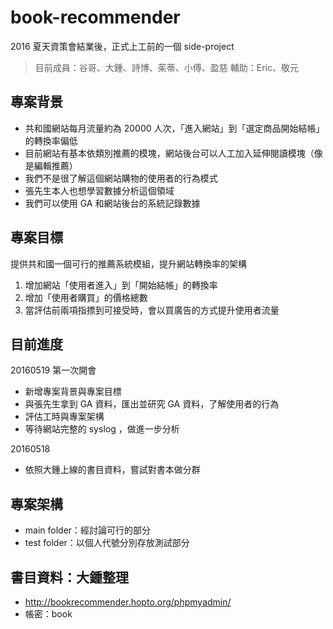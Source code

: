 # book-recommender
2016 夏天資策會結業後，正式上工前的一個 side-project
> 目前成員：谷哥、大鍾、詩博、茱蒂、小傅、盈慈
> 輔助：Eric、敬元

## 專案背景
 - 共和國網站每月流量約為 20000 人次，「進入網站」到「選定商品開始結帳」的轉換率偏低
 - 目前網站有基本依類別推薦的模塊，網站後台可以人工加入延伸閱讀模塊（像是編輯推薦）
 - 我們不是很了解這個網站購物的使用者的行為模式
 - 張先生本人也想學習數據分析這個領域
 - 我們可以使用 GA 和網站後台的系統記錄數據

## 專案目標
提供共和國一個可行的推薦系統模組，提升網站轉換率的架構
 1. 增加網站「使用者進入」到「開始結帳」的轉換率
 2. 增加「使用者購買」的價格總數
 3. 當評估前兩項指摽到可接受時，會以買廣告的方式提升使用者流量

## 目前進度
20160519 第一次開會
 - 新增專案背景與專案目標
 - 與張先生拿到 GA 資料，匯出並研究 GA 資料，了解使用者的行為
 - 評估工時與專案架構
 - 等待網站完整的 syslog ，做進一步分析

20160518
 - 依照大鍾上線的書目資料，嘗試對書本做分群

## 專案架構
 - main folder：經討論可行的部分
 - test folder：以個人代號分別存放測試部分

## 書目資料：大鍾整理
 - http://bookrecommender.hopto.org/phpmyadmin/
 - 帳密：book

